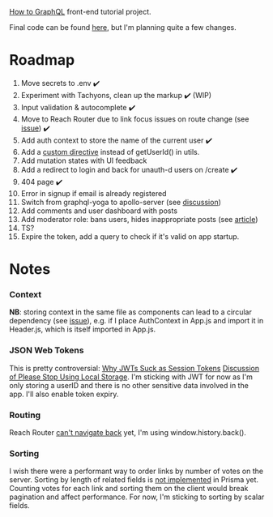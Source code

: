 [How to GraphQL](https://www.howtographql.com/react-apollo/) front-end tutorial project.

Final code can be found [here](https://github.com/howtographql/react-apollo), but I'm planning quite a few changes.

# Roadmap

1. Move secrets to .env ✔️
2. Experiment with Tachyons, clean up the markup ✔️ (WIP)
3. Input validation & autocomplete ✔️
4. Move to Reach Router due to link focus issues on route change (see [issue](https://github.com/ReactTraining/react-router/issues/5210)) ✔️
5. Add auth context to store the name of the current user ✔️
6. Add a [custom directive](https://codeburst.io/use-custom-directives-to-protect-your-graphql-apis-a78cbbe17355) instead of getUserId() in utils.
7. Add mutation states with UI feedback
8. Add a redirect to login and back for unauth-d users on /create ✔️
9. 404 page ✔️
10. Error in signup if email is already registered
11. Switch from graphql-yoga to apollo-server (see [discussion](https://github.com/prisma/graphql-yoga/issues/449))
12. Add comments and user dashboard with posts
13. Add moderator role: bans users, hides inappropriate posts (see [article](https://blog.apollographql.com/authorization-in-graphql-452b1c402a9))
14. TS?
15. Expire the token, add a query to check if it's valid on app startup.

# Notes

### Context

**NB**: storing context in the same file as components can lead to a circular dependency (see [issue](https://github.com/facebook/react/issues/13969)), e.g. if I place AuthContext in App.js and import it in Header.js, which is itself imported in App.js.

### JSON Web Tokens

This is pretty controversial:
[Why JWTs Suck as Session Tokens](https://developer.okta.com/blog/2017/08/17/why-jwts-suck-as-session-tokens)
[Discussion of Please Stop Using Local Storage](https://dev.to/rdegges/please-stop-using-local-storage-1i04/comments). I'm sticking with JWT for now as I'm only storing a userID and there is no other sensitive data involved in the app. I'll also enable token expiry.

### Routing

Reach Router [can't navigate back](https://github.com/reach/router/issues/44) yet, I'm using window.history.back().

### Sorting

I wish there were a performant way to order links by number of votes on the server. Sorting by length of related fields is [not implemented](https://stackoverflow.com/questions/53625619/query-to-get-data-ordered-by-the-number-of-items-in-a-relation) in Prisma yet. Counting votes for each link and sorting them on the client would break pagination and affect performance. For now, I'm sticking to sorting by scalar fields.
